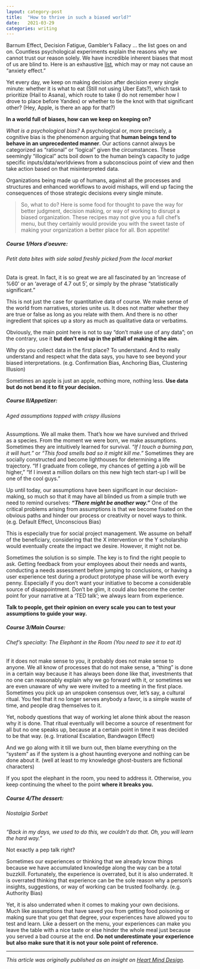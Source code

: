 ```yaml
---
layout: category-post
title:  "How to thrive in such a biased world?"
date:   2021-03-29
categories: writing
---
```


Barnum Effect, Decision Fatigue, Gambler’s Fallacy … the list goes on and on. Countless psychological experiments explain the reasons why we cannot trust our reason solely. We have incredible inherent biases that most of us are blind to. Here is an exhaustive [list](https://thedecisionlab.com/biases/), which may or may not cause an “anxiety effect.”

Yet every day, we keep on making decision after decision every single minute: whether it is what to eat (Still not using Uber Eats?), which task to prioritize (Hail to Asana), which route to take (I do not remember how I drove to place before Yandex) or whether to tie the knot with that significant other? (Hey, Apple, is there an app for that?)

**In a world full of biases, how can we keep on keeping on?**

_What is a psychological bias?_
A psychological or, more precisely, a cognitive bias is the phenomenon arguing that **human beings tend to behave in an unprecedented manner**. Our actions cannot always be categorized as “rational” or “logical” given the circumstances. These seemingly “illogical” acts boil down to the human being’s capacity to judge specific inputs/data/worldviews from a subconscious point of view and then take action based on that misinterpreted data.

Organizations being made up of humans, against all the processes and structures and enhanced workflows to avoid mishaps, will end up facing the consequences of those strategic decisions every single minute.

>So, what to do?
Here is some food for thought to pave the way for better judgment, decision making, or way of working to disrupt a biased organization. These recipes may not give you a full chef’s menu, but they certainly would provide you with the sweet taste of making your organization a better place for all.
Bon appetite!

##### Course 1/Hors d’oeuvre:
###### Petit data bites with side salad freshly picked from the local market
Data is great. In fact, it is so great we are all fascinated by an ‘increase of %60’ or an ‘average of 4.7 out 5’, or simply by the phrase “statistically significant.”

This is not just the case for quantitative data of course. We make sense of the world from narratives, stories unite us. It does not matter whether they are true or false as long as you relate with them. And there is no other ingredient that spices up a story as much as qualitative data or verbatims.

Obviously, the main point here is not to say “don’t make use of any data”; on the contrary, use it **but don’t end up in the pitfall of making it the aim.**

Why do you collect data in the first place? To understand. And to really understand and respect what the data says, you have to see beyond your biased interpretations. (e.g. Confirmation Bias, Anchoring Bias, Clustering Illusion)

Sometimes an apple is just an apple, nothing more, nothing less. **Use data but do not bend it to fit your decision.**

##### Course II/Appetizer:
###### Aged assumptions topped with crispy illusions
Assumptions. We all make them. That’s how we have survived and thrived as a species. From the moment we were born, we make assumptions. Sometimes they are intuitively learned for survival. _“If I touch a burning pan, it will hurt.”_ or _“This food smells bad so it might kill me.”_ Sometimes they are socially constructed and become lighthouses for determining a life trajectory. “If I graduate from college, my chances of getting a job will be higher,” “If I invest a million dollars on this new high tech start-up I will be one of the cool guys.”

Up until today, our assumptions have been significant in our decision-making, so much so that it may have all blinded us from a simple truth we need to remind ourselves: _**“There might be another way.”**_ One of the critical problems arising from assumptions is that we become fixated on the obvious paths and hinder our process or creativity or novel ways to think. (e.g. Default Effect, Unconscious Bias)

This is especially true for social project management. We assume on behalf of the beneficiary, considering that the X intervention or the Y scholarship would eventually create the impact we desire. However, it might not be.

Sometimes the solution is so simple. The key is to find the right people to ask. Getting feedback from your employees about their needs and wants, conducting a needs assessment before jumping to conclusions, or having a user experience test during a product prototype phase will be worth every penny. Especially if you don’t want your initiative to become a considerable source of disappointment. Don’t be glim, it could also become the center point for your narrative at a ‘TED talk’; we always learn from experience.

**Talk to people, get their opinion on every scale you can to test your assumptions to guide your way.**

##### Course 3/Main Course:
###### Chef’s specialty: The Elephant in the Room (You need to see it to eat it)
If it does not make sense to you, it probably does not make sense to anyone. We all know of processes that do not make sense, a “thing” is done in a certain way because it has always been done like that, investments that no one can reasonably explain why we go forward with it, or sometimes we are even unaware of why we were invited to a meeting in the first place. Sometimes you pick up an unspoken consensus over, let’s say, a cultural ritual. You feel that it no longer serves anybody a favor, is a simple waste of time, and people drag themselves to it.

Yet, nobody questions that way of working let alone think about the reason why it is done. That ritual eventually will become a source of resentment for all but no one speaks up, because at a certain point in time it was decided to be that way. (e.g. Irrational Escalation, Bandwagon Effect)

And we go along with it till we burn out, then blame everything on the “system” as if the system is a ghost haunting everyone and nothing can be done about it. (well at least to my knowledge ghost-busters are fictional characters)

If you spot the elephant in the room, you need to address it. Otherwise, you keep continuing the wheel to the point **where it breaks you.**

##### Course 4/The dessert:
###### Nostalgia Sorbet
_“Back in my days, we used to do this, we couldn’t do that. Oh, you will learn the hard way.”_

Not exactly a pep talk right?

Sometimes our experiences or thinking that we already know things because we have accumulated knowledge along the way can be a total buzzkill. Fortunately, the experience is overrated, but it is also underrated. It is overrated thinking that experience can be the sole reason why a person’s insights, suggestions, or way of working can be trusted foolhardy. (e.g. Authority Bias)

Yet, it is also underrated when it comes to making your own decisions. Much like assumptions that have saved you from getting food poisoning or making sure that you get that degree, your experiences have allowed you to test and learn. Like a dessert on the menu, your experiences can make you leave the table with a nice taste or else hinder the whole meal just because you served a bad course at the end. **Do not underestimate your experience but also make sure that it is not your sole point of reference.**
***
_This article was originally published as an insight on [Heart Mind Design](www.wearehmd.com)._

